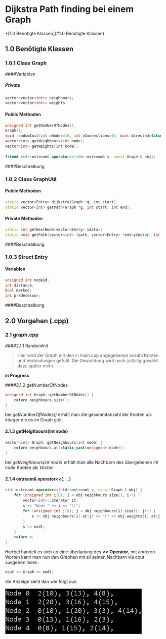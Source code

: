 # Dijkstra Path finding bei einem Graph

 *[1.0 Benötigte Klassen](#1.0 Benötigte Klassen)

## 1.0 Benötigte Klassen

### 1.0.1 Class Graph

####Variablen

##### Private

````cpp
vector<vector<int>> neighbours;
vector<vector<int>> weights;
````

#### Public Methoden

````cpp
unsigned int getNumberOfNodes();
Graph();
void randomInit(int nNodes=10, int nConnections=15, bool directed=false);
vector<int> getNeighbours(int node);
vector<int> getWeights(int node);

friend std::ostream& operator<<(std::ostream& s, const Graph & obj);
````



####Beschreibung

### 1.0.2 Class GraphUtil

#### Public Methoden

```cpp
static vector<Entry> dijkstra(Graph *g, int start);
static vector<int> getPath(Graph *g, int start, int end);
```

#### Private Methoden

````cpp
static int getNextNode(vector<Entry> &data);
static void getPath(vector<int> *path, vector<Entry> *entryVector, int start, int end);
````

####Beschreibung

### 1.0.3 Struct Entry

#### Variablen

```cpp
unsigned int nodeId;
int distance;
bool marked;
int predecessor;
```

####Beschreibung



## 2.0 Vorgehen (.cpp)

### 2.1 graph.cpp

####2.1.1 RandomInit

> Hier wird der Graph mit den in main.cpp angegebenen anzahl Knoten und Verbindungen gefüllt. Die Gewichtung wird noch zufällig gewählt dazu später mehr.

 **in Progress**



####2.1.2 getNumberOfNodes

````cpp
unsigned int Graph::getNumberOfNodes() {
	return neighbours.size();
}
````

bei *getNumberOfNodes()* erhält man die gesammtanzahl der Knoten *als Integer* die es im Graph gibt.

#### 2.1.3 getNeighbours(int node)

````cpp
vector<int> Graph::getNeighbours(int node) {
	return neighbours.at(static_cast<unsigned>(node));
}
````

bei *getNeighbours(int node)* erhält man alle Nachbarn des übergebenen *int node* Knoten als *Vector<int>*.

#### 2.1.4 ostream& operator<<(. . .)

````cpp
std::ostream& operator<<(std::ostream& s, const Graph & obj) {
	for (unsigned int i(0); i < obj.neighbours.size(); i++) {
		vector<int>::iterator it;
		s << "Node " << i << "\t";
		for (unsigned int j(0); j < obj.neighbours[i].size(); j++) {
			s << obj.neighbours[i].at(j) << "(" << obj.weights[i].at(j) << "), ";
		}
		s << endl;
	}
	return s;
}
````

Hierbei handelt es sich un eine überladung des **<< Operator**, mit anderen Worten kann man nun den Graphen mit all seinen Nachbarn via cout ausgeben lasen.

````cpp
cout << Graph << endl;
````

die Anzeige sieht dan wie folgt aus:

![Cout von Graph](Readme/coutGraph.png)
